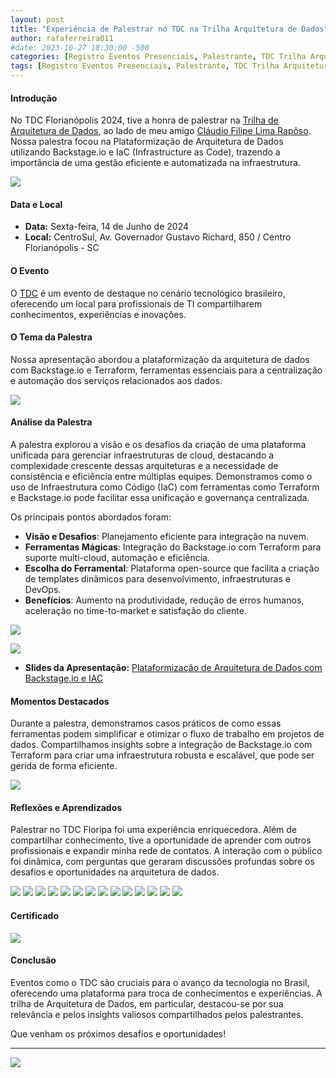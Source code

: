 ```yaml
---
layout: post
title: "Experiência de Palestrar no TDC na Trilha Arquitetura de Dados"
author: rafaferreira011
#date: 2023-10-27 18:30:00 -500
categories: [Registro Eventos Presenciais, Palestrante, TDC Trilha Arquitetura de Dados]
tags: [Registro Eventos Presenciais, Palestrante, TDC Trilha Arquitetura de Dados]
---
```


#### Introdução
No TDC Florianópolis 2024, tive a honra de palestrar na [Trilha de Arquitetura de Dados](https://thedevconf.com/tdc/2024/florianopolis/trilha-arquitetura-de-dados), ao lado de meu amigo [Cláudio Filipe Lima Rapôso](https://www.linkedin.com/in/cfraposo/). Nossa palestra focou na Plataformização de Arquitetura de Dados utilizando Backstage.io e IaC (Infrastructure as Code), trazendo a importância de uma gestão eficiente e automatizada na infraestrutura.

![](https://stoblobcertificados011.blob.core.windows.net/imagens-blog/posts/tdc/00.jpg)

#### Data e Local
- **Data:** Sexta-feira, 14 de Junho de 2024
- **Local:** CentroSul, Av. Governador Gustavo Richard, 850 / Centro Florianópolis - SC

#### O Evento
O [TDC](https://thedevconf.com/tdc/2024/index.html) é um evento de destaque no cenário tecnológico brasileiro, oferecendo um local para profissionais de TI compartilharem conhecimentos, experiências e inovações.

#### O Tema da Palestra
Nossa apresentação abordou a plataformização da arquitetura de dados com Backstage.io e Terraform, ferramentas essenciais para a centralização e automação dos serviços relacionados aos dados.

![](https://stoblobcertificados011.blob.core.windows.net/imagens-blog/posts/tdc/01.jpg)

#### Análise da Palestra
A palestra explorou a visão e os desafios da criação de uma plataforma unificada para gerenciar infraestruturas de cloud, destacando a complexidade crescente dessas arquiteturas e a necessidade de consistência e eficiência entre múltiplas equipes. Demonstramos como o uso de Infraestrutura como Código (IaC) com ferramentas como Terraform e Backstage.io pode facilitar essa unificação e governança centralizada.

Os principais pontos abordados foram:
- **Visão e Desafios**: Planejamento eficiente para integração na nuvem.
- **Ferramentas Mágicas**: Integração do Backstage.io com Terraform para suporte multi-cloud, automação e eficiência.
- **Escolha do Ferramental**: Plataforma open-source que facilita a criação de templates dinâmicos para desenvolvimento, infraestruturas e DevOps.
- **Benefícios**: Aumento na produtividade, redução de erros humanos, aceleração no time-to-market e satisfação do cliente.

![](https://stoblobcertificados011.blob.core.windows.net/imagens-blog/posts/tdc/03.JPG)

![](https://stoblobcertificados011.blob.core.windows.net/imagens-blog/posts/tdc/04.JPG)

- <i class="fa-regular fa-folder-open"></i> **Slides da Apresentação:** [Plataformização de Arquitetura de Dados com Backstage.io e IAC](https://stoblobcertificados011.blob.core.windows.net/palestras/TDC.pdf)

#### Momentos Destacados
Durante a palestra, demonstramos casos práticos de como essas ferramentas podem simplificar e otimizar o fluxo de trabalho em projetos de dados. Compartilhamos insights sobre a integração de Backstage.io com Terraform para criar uma infraestrutura robusta e escalável, que pode ser gerida de forma eficiente.

![](https://stoblobcertificados011.blob.core.windows.net/imagens-blog/posts/tdc/05.JPG)

#### Reflexões e Aprendizados
Palestrar no TDC Floripa foi uma experiência enriquecedora. Além de compartilhar conhecimento, tive a oportunidade de aprender com outros profissionais e expandir minha rede de contatos. A interação com o público foi dinâmica, com perguntas que geraram discussões profundas sobre os desafios e oportunidades na arquitetura de dados.

![](https://stoblobcertificados011.blob.core.windows.net/imagens-blog/posts/tdc/06.JPG)
![](https://stoblobcertificados011.blob.core.windows.net/imagens-blog/posts/tdc/07.JPG)
![](https://stoblobcertificados011.blob.core.windows.net/imagens-blog/posts/tdc/08.JPG)
![](https://stoblobcertificados011.blob.core.windows.net/imagens-blog/posts/tdc/09.JPG)
![](https://stoblobcertificados011.blob.core.windows.net/imagens-blog/posts/tdc/10.JPG)
![](https://stoblobcertificados011.blob.core.windows.net/imagens-blog/posts/tdc/11.JPG)
![](https://stoblobcertificados011.blob.core.windows.net/imagens-blog/posts/tdc/12.JPG)
![](https://stoblobcertificados011.blob.core.windows.net/imagens-blog/posts/tdc/13.JPG)
![](https://stoblobcertificados011.blob.core.windows.net/imagens-blog/posts/tdc/14.JPG)
![](https://stoblobcertificados011.blob.core.windows.net/imagens-blog/posts/tdc/15.JPG)
![](https://stoblobcertificados011.blob.core.windows.net/imagens-blog/posts/tdc/16.JPG)
![](https://stoblobcertificados011.blob.core.windows.net/imagens-blog/posts/tdc/17.JPG)
![](https://stoblobcertificados011.blob.core.windows.net/imagens-blog/posts/tdc/18.JPG)
![](https://stoblobcertificados011.blob.core.windows.net/imagens-blog/posts/tdc/19.JPG)

#### Certificado
![](https://stoblobcertificados011.blob.core.windows.net/imagens-blog/posts/tdc/20.png)

#### Conclusão
Eventos como o TDC são cruciais para o avanço da tecnologia no Brasil, oferecendo uma plataforma para troca de conhecimentos e experiências. A trilha de Arquitetura de Dados, em particular, destacou-se por sua relevância e pelos insights valiosos compartilhados pelos palestrantes.

Que venham os próximos desafios e oportunidades!

---

![](https://stoblobcertificados011.blob.core.windows.net/imagens-blog/posts/Logo2.png)